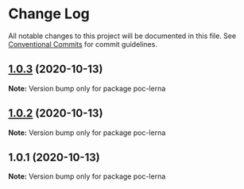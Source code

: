 # Change Log

All notable changes to this project will be documented in this file.
See [Conventional Commits](https://conventionalcommits.org) for commit guidelines.

## [1.0.3](https://github.com/cosmin19/poc-lerna/compare/v1.0.2...v1.0.3) (2020-10-13)

**Note:** Version bump only for package poc-lerna





## [1.0.2](https://github.com/cosmin19/poc-lerna/compare/v1.0.1...v1.0.2) (2020-10-13)

**Note:** Version bump only for package poc-lerna





## 1.0.1 (2020-10-13)

**Note:** Version bump only for package poc-lerna
